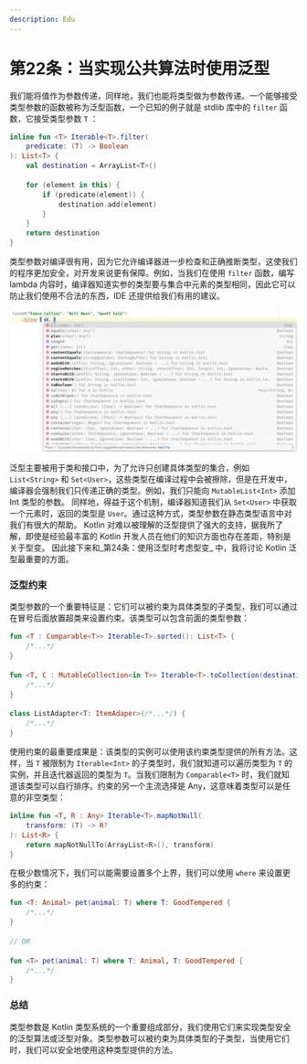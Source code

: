 ```yaml
---
description: Edu
---
```


# 第22条：当实现公共算法时使用泛型

我们能将值作为参数传递，同样地，我们也能将类型做为参数传递。一个能够接受类型参数的函数被称为泛型函数，一个已知的例子就是 stdlib 库中的 `filter` 函数，它接受类型参数 `T` ：

```kotlin
inline fun <T> Iterable<T>.filter(
    predicate: (T) -> Boolean
): List<T> {
    val destination = ArrayList<T>()
    
    for (element in this) {
        if (predicate(element)) {
            destination.add(element)
        }
    }
    return destination
}
```

类型参数对编译很有用，因为它允许编译器进一步检查和正确推断类型，这使我们的程序更加安全，对开发来说更有保障。例如，当我们在使用 `filter` 函数，编写 lambda 内容时，编译器知道实参的类型要与集合中元素的类型相同，因此它可以防止我们使用不合法的东西，IDE 还提供给我们有用的建议。

![](<../../.gitbook/assets/image (8) (1) (1) (1).png>)

泛型主要被用于类和接口中，为了允许只创建具体类型的集合，例如 `List<String>` 和 `Set<User>`，这些类型在编译过程中会被擦除，但是在开发中，编译器会强制我们只传递正确的类型。例如，我们只能向 `MutableList<Int>` 添加 Int 类型的参数。 同样地，得益于这个机制，编译器知道我们从 `Set<User>` 中获取一个元素时，返回的类型是 `User`。通过这种方式，类型参数在静态类型语言中对我们有很大的帮助。 Kotlin 对难以被理解的泛型提供了强大的支持，据我所了解，即使是经验最丰富的 Kotlin 开发人员在他们的知识方面也存在差距，特别是关于型变。 因此接下来和_第24条：使用泛型时考虑型变_ 中，我将讨论 Kotlin 泛型最重要的方面。

### 泛型约束

类型参数的一个重要特征是：它们可以被约束为具体类型的子类型，我们可以通过在冒号后面放置超类来设置约束。该类型可以包含前面的类型参数：

```kotlin
fun <T : Comparable<T>> Iterable<T>.sorted(): List<T> {
    /*...*/
}

fun <T, C : MutableCollection<in T>> Iterable<T>.toCollection(destination: C): C {
    /*...*/
}

class ListAdapter<T: ItemAdaper>(/*...*/) {
    /*...*/ 
}
```

使用约束的最重要成果是：该类型的实例可以使用该约束类型提供的所有方法。这样，当 `T` 被限制为 `Iterable<Int>` 的子类型时，我们就知道可以遍历类型为 `T` 的实例，并且迭代器返回的类型为 `T`。当我们限制为 `Comparable<T>` 时，我们就知道该类型可以自行排序。约束的另一个主流选择是 Any，这意味着类型可以是任意的非空类型：

```kotlin
inline fun <T, R : Any> Iterable<T>.mapNotNull(
    transform: (T) -> R?
): List<R> {
    return mapNotNullTo(ArrayList<R>(), transform)
}
```

在极少数情况下，我们可以能需要设置多个上界，我们可以使用 `where` 来设置更多的约束：

```kotlin
fun <T: Animal> pet(animal: T) where T: GoodTempered {
    /*...*/
}

// OR

fun <T> pet(animal: T) where T: Animal, T: GoodTempered {
    /*...*/
}
```

### 总结

类型参数是 Kotlin 类型系统的一个重要组成部分，我们使用它们来实现类型安全的泛型算法或泛型对象。类型参数可以被约束为具体类型的子类型，当使用它们时，我们可以安全地使用这种类型提供的方法。
